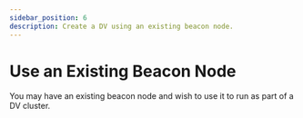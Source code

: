```yaml
---
sidebar_position: 6
description: Create a DV using an existing beacon node.
---
```


# Use an Existing Beacon Node

You may have an existing beacon node and wish to use it to run as part of a DV cluster.
